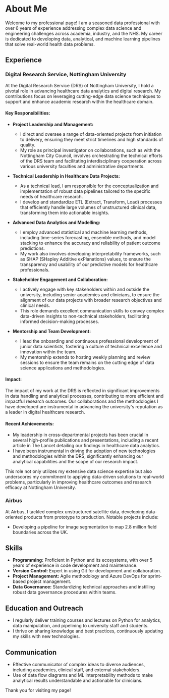 # About Me

Welcome to my professional page! I am a seasoned data professional with over 6 years of experience addressing complex data science and engineering challenges across academia, industry, and the NHS. My career is dedicated to developing data, analytical, and machine learning pipelines that solve real-world health data problems.

## Experience

### Digital Research Service, Nottingham University

At the Digital Research Service (DRS) of Nottingham University, I hold a pivotal role in advancing healthcare data analytics and digital research. My contributions focus on leveraging cutting-edge data science techniques to support and enhance academic research within the healthcare domain.

#### Key Responsibilities:

- **Project Leadership and Management:**
  - I direct and oversee a range of data-oriented projects from initiation to delivery, ensuring they meet strict timelines and high standards of quality.
  - My role as principal investigator on collaborations, such as with the Nottingham City Council, involves orchestrating the technical efforts of the DRS team and facilitating interdisciplinary cooperation across various university faculties and administrative departments.

- **Technical Leadership in Healthcare Data Projects:**
  - As a technical lead, I am responsible for the conceptualization and implementation of robust data pipelines tailored to the specific needs of healthcare research.
  - I develop and standardize ETL (Extract, Transform, Load) processes that efficiently handle large volumes of unstructured clinical data, transforming them into actionable insights.

- **Advanced Data Analytics and Modelling:**
  - I employ advanced statistical and machine learning methods, including time-series forecasting, ensemble methods, and model stacking to enhance the accuracy and reliability of patient outcome predictions.
  - My work also involves developing interpretability frameworks, such as SHAP (SHapley Additive exPlanations) values, to ensure the transparency and usability of our predictive models for healthcare professionals.

- **Stakeholder Engagement and Collaboration:**
  - I actively engage with key stakeholders within and outside the university, including senior academics and clinicians, to ensure the alignment of our data projects with broader research objectives and clinical needs.
  - This role demands excellent communication skills to convey complex data-driven insights to non-technical stakeholders, facilitating informed decision-making processes.

- **Mentorship and Team Development:**
  - I lead the onboarding and continuous professional development of junior data scientists, fostering a culture of technical excellence and innovation within the team.
  - My mentorship extends to hosting weekly planning and review sessions to ensure the team remains on the cutting edge of data science applications and methodologies.

#### Impact:

The impact of my work at the DRS is reflected in significant improvements in data handling and analytical processes, contributing to more efficient and impactful research outcomes. Our collaborations and the methodologies I have developed are instrumental in advancing the university's reputation as a leader in digital healthcare research.

#### Recent Achievements:

- My leadership in cross-departmental projects has been crucial in several high-profile publications and presentations, including a recent article in The Lancet detailing our findings in healthcare data analytics.
- I have been instrumental in driving the adoption of new technologies and methodologies within the DRS, significantly enhancing our analytical capabilities and the scope of our research impact.

This role not only utilizes my extensive data science expertise but also underscores my commitment to applying data-driven solutions to real-world problems, particularly in improving healthcare outcomes and research efficacy at Nottingham University.

### Airbus
At Airbus, I tackled complex unstructured satellite data, developing data-oriented products from prototype to production. Notable projects include:

- Developing a pipeline for image segmentation to map 2.8 million field boundaries across the UK.

## Skills

- **Programming:** Proficient in Python and its ecosystems, with over 5 years of experience in code development and maintenance.
- **Version Control:** Expert in using Git for development and collaboration.
- **Project Management:** Agile methodology and Azure DevOps for sprint-based project management.
- **Data Governance:** Standardizing technical approaches and instilling robust data governance procedures within teams.

## Education and Outreach

- I regularly deliver training courses and lectures on Python for analytics, data manipulation, and pipelining to university staff and students.
- I thrive on sharing knowledge and best practices, continuously updating my skills with new technologies.

## Communication

- Effective communicator of complex ideas to diverse audiences, including academics, clinical staff, and external stakeholders.
- Use of data flow diagrams and ML interpretability methods to make analytical results understandable and actionable for clinicians.


Thank you for visiting my page!
